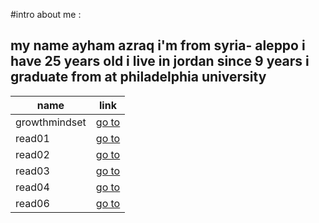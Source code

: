 #intro about me :

## my name ayham azraq i'm from syria- aleppo i have 25 years old i live in jordan since 9 years i graduate from at philadelphia university

|  name | link |
------------| -------------
| growthmindset| [go to](https://ayhamazraq.github.io/reading-notes/growthmindset) |
|read01        | [go to ](https://ayhamazraq.github.io/reading-notes/read01)        |
|read02        | [go to](https://ayhamazraq.github.io/reading-notes/read02)        |
|read03        | [go to](https://ayhamazraq.github.io/reading-notes/read03)        |
|read04        | [go to](https://ayhamazraq.github.io/reading-notes/read04)        |
|read06        | [go to](https://ayhamazraq.github.io/reading-notes/read06)        |
